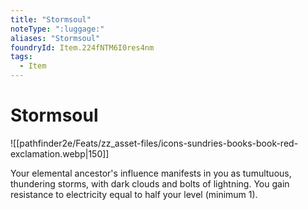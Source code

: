 ```yaml
---
title: "Stormsoul"
noteType: ":luggage:"
aliases: "Stormsoul"
foundryId: Item.224fNTM6I0res4nm
tags:
  - Item
---
```


# Stormsoul
![[pathfinder2e/Feats/zz_asset-files/icons-sundries-books-book-red-exclamation.webp|150]]

Your elemental ancestor's influence manifests in you as tumultuous, thundering storms, with dark clouds and bolts of lightning. You gain resistance to electricity equal to half your level (minimum 1).
